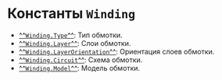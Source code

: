 # Константы `Winding`

- [^^`Winding.Type`^^](./../constants/Type.md): Тип обмотки.
- [^^`Winding.Layer`^^](./../constants/Layer.md): Слои обмотки.
- [^^`Winding.LayerOrientation`^^](./../constants/LayerOrientation.md): Ориентация слоев обмотки.
- [^^`Winding.Circuit`^^](./../constants/Circuit.md): Схема обмотки.
- [^^`Winding.Model`^^](./../constants/Model.md): Модель обмотки.
